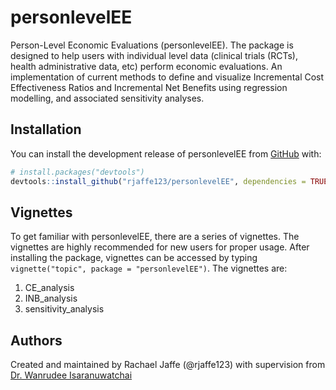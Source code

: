 
<!-- README.md is generated from README.Rmd. Please edit that file -->

# personlevelEE

<!-- badges: start -->
<!-- badges: end -->

Person-Level Economic Evaluations (personlevelEE). The package is
designed to help users with individual level data (clinical trials
(RCTs), health administrative data, etc) perform economic evaluations.
An implementation of current methods to define and visualize Incremental
Cost Effectiveness Ratios and Incremental Net Benefits using regression
modelling, and associated sensitivity analyses.

## Installation

You can install the development release of personlevelEE from
[GitHub](https://github.com/) with:

``` r
# install.packages("devtools")
devtools::install_github("rjaffe123/personlevelEE", dependencies = TRUE, build_vignettes = TRUE)
```

## Vignettes

To get familiar with personlevelEE, there are a series of vignettes. The
vignettes are highly recommended for new users for proper usage. After
installing the package, vignettes can be accessed by typing
`vignette("topic", package = "personlevelEE")`. The vignettes are:

1.  CE_analysis
2.  INB_analysis
3.  sensitivity_analysis

## Authors

Created and maintained by Rachael Jaffe (@rjaffe123) with supervision
from [Dr. Wanrudee Isaranuwatchai](https://ihpme.utoronto.ca/faculty-profile/wanrudee-isaranuwatchai/)

